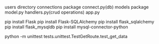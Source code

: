 users directory
    connections package
        connect.py(db)
    models package
        model.py
    handlers.py(crud operations)
app.py


pip install Flask
pip install Flask-SQLAlchemy
pip install flask_sqlalchemy
pip install flask_mysqldb
pip install mysql-connector-python

python -m unittest tests.unittest.TestGetRoute.test_get_data

